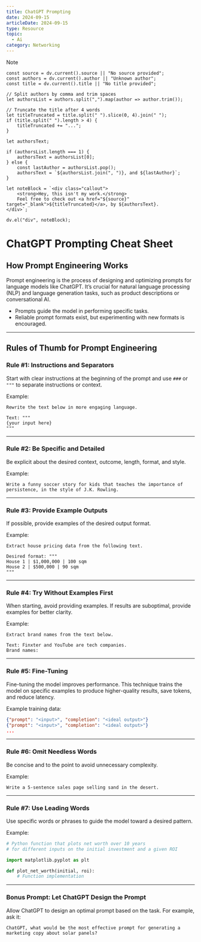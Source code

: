 ```yaml
---
title: ChatGPT Prompting
date: 2024-09-15
articleDate: 2024-09-15
type: Resource
topic:
  - Ai
category: Networking
---
```

> [!NOTE]
```dataviewjs
const source = dv.current().source || "No source provided";
const authors = dv.current().author || "Unknown author";
const title = dv.current().title || "No title provided";

// Split authors by comma and trim spaces
let authorsList = authors.split(",").map(author => author.trim());

// Truncate the title after 4 words
let titleTruncated = title.split(" ").slice(0, 4).join(" ");
if (title.split(" ").length > 4) {
    titleTruncated += "...";
}

let authorsText;

if (authorsList.length === 1) {
    authorsText = authorsList[0];
} else {
    const lastAuthor = authorsList.pop();
    authorsText = `${authorsList.join(", ")}, and ${lastAuthor}`;
}

let noteBlock = `<div class="callout">
    <strong>Hey, this isn't my work.</strong>
    Feel free to check out <a href="${source}" target="_blank">${titleTruncated}</a>, by ${authorsText}.
</div>`;

dv.el("div", noteBlock);

```
# ChatGPT Prompting Cheat Sheet

## How Prompt Engineering Works

Prompt engineering is the process of designing and optimizing prompts for language models like ChatGPT. It’s crucial for natural language processing (NLP) and language generation tasks, such as product descriptions or conversational AI.

- Prompts guide the model in performing specific tasks.
- Reliable prompt formats exist, but experimenting with new formats is encouraged.

---

## Rules of Thumb for Prompt Engineering

### Rule #1: Instructions and Separators

Start with clear instructions at the beginning of the prompt and use `###` or `"""` to separate instructions or context.

Example:

```text
Rewrite the text below in more engaging language.

Text: """
{your input here}
"""
```

---

### Rule #2: Be Specific and Detailed

Be explicit about the desired context, outcome, length, format, and style.

Example:

```text
Write a funny soccer story for kids that teaches the importance of persistence, in the style of J.K. Rowling.
```

---

### Rule #3: Provide Example Outputs

If possible, provide examples of the desired output format.

Example:

```text
Extract house pricing data from the following text.

Desired format: """
House 1 | $1,000,000 | 100 sqm
House 2 | $500,000 | 90 sqm
"""
```

---

### Rule #4: Try Without Examples First

When starting, avoid providing examples. If results are suboptimal, provide examples for better clarity.

Example:

```text
Extract brand names from the text below.

Text: Finxter and YouTube are tech companies.
Brand names:
```

---

### Rule #5: Fine-Tuning

Fine-tuning the model improves performance. This technique trains the model on specific examples to produce higher-quality results, save tokens, and reduce latency.

Example training data:

```json
{"prompt": "<input>", "completion": "<ideal output>"}
{"prompt": "<input>", "completion": "<ideal output>"}
...
```

---

### Rule #6: Omit Needless Words

Be concise and to the point to avoid unnecessary complexity.

Example:

```text
Write a 5-sentence sales page selling sand in the desert.
```

---

### Rule #7: Use Leading Words

Use specific words or phrases to guide the model toward a desired pattern.

Example:

```python
# Python function that plots net worth over 10 years
# for different inputs on the initial investment and a given ROI

import matplotlib.pyplot as plt

def plot_net_worth(initial, roi):
    # Function implementation
```

---

### Bonus Prompt: Let ChatGPT Design the Prompt

Allow ChatGPT to design an optimal prompt based on the task. For example, ask it:

```text
ChatGPT, what would be the most effective prompt for generating a marketing copy about solar panels?
```
